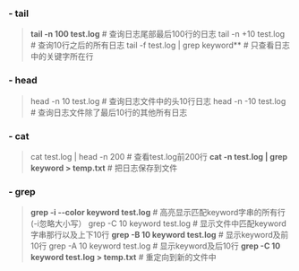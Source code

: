 ### - tail

> **tail -n 100 test.log** # 查询日志尾部最后100行的日志
> tail -n +10 test.log # 查询10行之后的所有日志
> tail -f test.log | grep keyword** # 只查看日志中的关键字所在行

### - head

> head -n 10 test.log # 查询日志文件中的头10行日志
> head -n -10 test.log # 查询日志文件除了最后10行的其他所有日志

### - cat

> cat test.log | head -n 200 # 查看test.log前200行
> **cat -n test.log | grep keyword > temp.txt** # 把日志保存到文件

### - grep

> **grep -i --color keyword test.log** # 高亮显示匹配keyword字串的所有行(-i忽略大小写）
> grep -C 10 keyword test.log # 显示文件中匹配keyword字串那行以及上下10行
> **grep -B 10 keyword test.log** # 显示keyword及前10行
> grep -A 10 keyword test.log # 显示keyword及后10行
> **grep -C 10 keyword test.log > temp.txt** # 重定向到新的文件中
